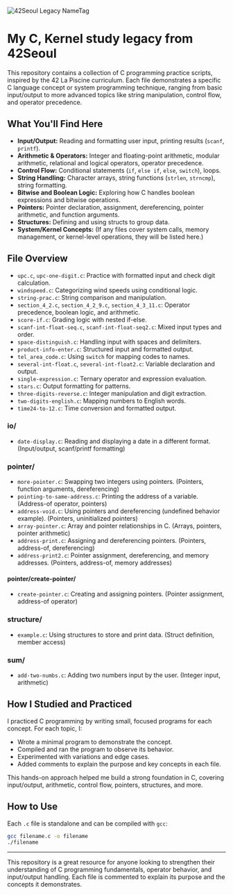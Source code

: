 ![42Seoul Legacy NameTag](https://github.com/user-attachments/assets/d11249bf-37be-47c7-8dc1-aeff799742a5)

# My C, Kernel study legacy from 42Seoul

This repository contains a collection of C programming practice scripts, inspired by the 42 La Piscine curriculum. Each file demonstrates a specific C language concept or system programming technique, ranging from basic input/output to more advanced topics like string manipulation, control flow, and operator precedence.

## What You'll Find Here

- **Input/Output:** Reading and formatting user input, printing results (`scanf`, `printf`).
- **Arithmetic & Operators:** Integer and floating-point arithmetic, modular arithmetic, relational and logical operators, operator precedence.
- **Control Flow:** Conditional statements (`if`, `else if`, `else`, `switch`), loops.
- **String Handling:** Character arrays, string functions (`strlen`, `strncmp`), string formatting.
- **Bitwise and Boolean Logic:** Exploring how C handles boolean expressions and bitwise operations.
- **Pointers:** Pointer declaration, assignment, dereferencing, pointer arithmetic, and function arguments.
- **Structures:** Defining and using structs to group data.
- **System/Kernel Concepts:** (If any files cover system calls, memory management, or kernel-level operations, they will be listed here.)

## File Overview

- `upc.c`, `upc-one-digit.c`: Practice with formatted input and check digit calculation.
- `windspeed.c`: Categorizing wind speeds using conditional logic.
- `string-prac.c`: String comparison and manipulation.
- `section_4_2.c`, `section_4_2_9.c`, `section_4_3_11.c`: Operator precedence, boolean logic, and arithmetic.
- `score-if.c`: Grading logic with nested if-else.
- `scanf-int-float-seq.c`, `scanf-int-float-seq2.c`: Mixed input types and order.
- `space-distinguish.c`: Handling input with spaces and delimiters.
- `product-info-enter.c`: Structured input and formatted output.
- `tel_area_code.c`: Using `switch` for mapping codes to names.
- `several-int-float.c`, `several-int-float2.c`: Variable declaration and output.
- `single-expression.c`: Ternary operator and expression evaluation.
- `stars.c`: Output formatting for patterns.
- `three-digits-reverse.c`: Integer manipulation and digit extraction.
- `two-digits-english.c`: Mapping numbers to English words.
- `time24-to-12.c`: Time conversion and formatted output.

### io/
- `date-display.c`: Reading and displaying a date in a different format. (Input/output, scanf/printf formatting)

### pointer/
- `more-pointer.c`: Swapping two integers using pointers. (Pointers, function arguments, dereferencing)
- `pointing-to-same-address.c`: Printing the address of a variable. (Address-of operator, pointers)
- `address-void.c`: Using pointers and dereferencing (undefined behavior example). (Pointers, uninitialized pointers)
- `array-pointer.c`: Array and pointer relationships in C. (Arrays, pointers, pointer arithmetic)
- `address-print.c`: Assigning and dereferencing pointers. (Pointers, address-of, dereferencing)
- `address-print2.c`: Pointer assignment, dereferencing, and memory addresses. (Pointers, address-of, memory addresses)

#### pointer/create-pointer/
- `create-pointer.c`: Creating and assigning pointers. (Pointer assignment, address-of operator)

### structure/
- `example.c`: Using structures to store and print data. (Struct definition, member access)

### sum/
- `add-two-numbs.c`: Adding two numbers input by the user. (Integer input, arithmetic)

## How I Studied and Practiced

I practiced C programming by writing small, focused programs for each concept. For each topic, I:
- Wrote a minimal program to demonstrate the concept.
- Compiled and ran the program to observe its behavior.
- Experimented with variations and edge cases.
- Added comments to explain the purpose and key concepts in each file.

This hands-on approach helped me build a strong foundation in C, covering input/output, arithmetic, control flow, pointers, structures, and more.

## How to Use

Each `.c` file is standalone and can be compiled with `gcc`:

```sh
gcc filename.c -o filename
./filename
```

---

This repository is a great resource for anyone looking to strengthen their understanding of C programming fundamentals, operator behavior, and input/output handling. Each file is commented to explain its purpose and the concepts it demonstrates. 
